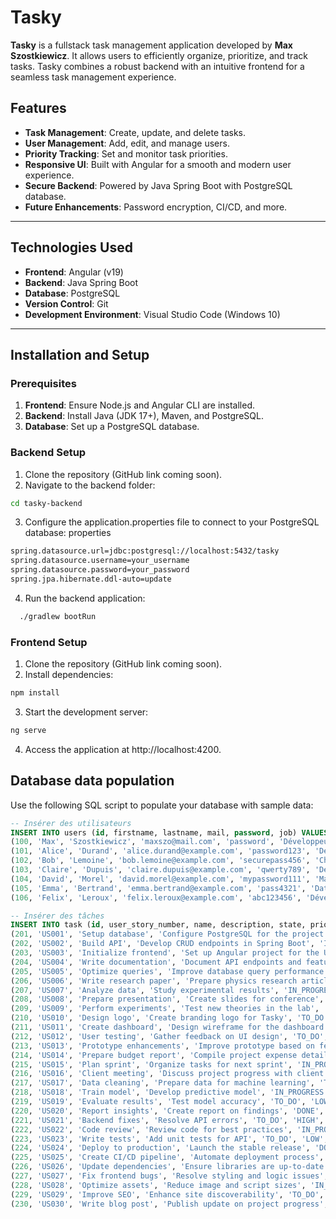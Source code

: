 # Tasky

**Tasky** is a fullstack task management application developed by **Max Szostkiewicz**. It allows users to efficiently organize, prioritize, and track tasks. Tasky combines a robust backend with an intuitive frontend for a seamless task management experience.

## Features

- **Task Management**: Create, update, and delete tasks.
- **User Management**: Add, edit, and manage users.
- **Priority Tracking**: Set and monitor task priorities.
- **Responsive UI**: Built with Angular for a smooth and modern user experience.
- **Secure Backend**: Powered by Java Spring Boot with PostgreSQL database.
- **Future Enhancements**: Password encryption, CI/CD, and more.

---

## Technologies Used

- **Frontend**: Angular (v19)
- **Backend**: Java Spring Boot
- **Database**: PostgreSQL
- **Version Control**: Git
- **Development Environment**: Visual Studio Code (Windows 10)

---

## Installation and Setup

### Prerequisites

1. **Frontend**: Ensure Node.js and Angular CLI are installed.
2. **Backend**: Install Java (JDK 17+), Maven, and PostgreSQL.
3. **Database**: Set up a PostgreSQL database.

### Backend Setup

1. Clone the repository (GitHub link coming soon).
2. Navigate to the backend folder:

```bash
cd tasky-backend
```

3. Configure the application.properties file to connect to your PostgreSQL database:
   properties

```bash
spring.datasource.url=jdbc:postgresql://localhost:5432/tasky
spring.datasource.username=your_username
spring.datasource.password=your_password
spring.jpa.hibernate.ddl-auto=update
```

4. Run the backend application:

```bash
  ./gradlew bootRun
```

### Frontend Setup

1. Clone the repository (GitHub link coming soon).
2. Install dependencies:

```bash
npm install
```

3. Start the development server:

```bash
ng serve
```

4. Access the application at http://localhost:4200.

## Database data population

Use the following SQL script to populate your database with sample data:

```sql
-- Insérer des utilisateurs
INSERT INTO users (id, firstname, lastname, mail, password, job) VALUES
(100, 'Max', 'Szostkiewicz', 'maxszo@mail.com', 'password', 'Développeur'),
(101, 'Alice', 'Durand', 'alice.durand@example.com', 'password123', 'Développeur'),
(102, 'Bob', 'Lemoine', 'bob.lemoine@example.com', 'securepass456', 'Chercheur'),
(103, 'Claire', 'Dupuis', 'claire.dupuis@example.com', 'qwerty789', 'Designer'),
(104, 'David', 'Morel', 'david.morel@example.com', 'mypassword111', 'Manager'),
(105, 'Emma', 'Bertrand', 'emma.bertrand@example.com', 'pass4321', 'Data Scientist'),
(106, 'Felix', 'Leroux', 'felix.leroux@example.com', 'abc123456', 'Développeur');

-- Insérer des tâches
INSERT INTO task (id, user_story_number, name, description, state, priority, users_id) VALUES
(201, 'US001', 'Setup database', 'Configure PostgreSQL for the project', 'DONE', 'HIGH', 101),
(202, 'US002', 'Build API', 'Develop CRUD endpoints in Spring Boot', 'IN_PROGRESS', 'HIGH', 101),
(203, 'US003', 'Initialize frontend', 'Set up Angular project for the UI', 'TO_DO', 'MEDIUM', 101),
(204, 'US004', 'Write documentation', 'Document API endpoints and features', 'TO_DO', 'LOW', 101),
(205, 'US005', 'Optimize queries', 'Improve database query performance', 'IN_PROGRESS', 'HIGH', 101),
(206, 'US006', 'Write research paper', 'Prepare physics research article', 'DONE', 'HIGH', 102),
(207, 'US007', 'Analyze data', 'Study experimental results', 'IN_PROGRESS', 'MEDIUM', 102),
(208, 'US008', 'Prepare presentation', 'Create slides for conference', 'TO_DO', 'LOW', 102),
(209, 'US009', 'Perform experiments', 'Test new theories in the lab', 'DONE', 'MEDIUM', 102),
(210, 'US010', 'Design logo', 'Create branding logo for Tasky', 'TO_DO', 'HIGH', 103),
(211, 'US011', 'Create dashboard', 'Design wireframe for the dashboard', 'IN_PROGRESS', 'MEDIUM', 103),
(212, 'US012', 'User testing', 'Gather feedback on UI design', 'TO_DO', 'LOW', 103),
(213, 'US013', 'Prototype enhancements', 'Improve prototype based on feedback', 'DONE', 'HIGH', 103),
(214, 'US014', 'Prepare budget report', 'Compile project expense details', 'TO_DO', 'LOW', 104),
(215, 'US015', 'Plan sprint', 'Organize tasks for next sprint', 'IN_PROGRESS', 'MEDIUM', 104),
(216, 'US016', 'Client meeting', 'Discuss project progress with client', 'DONE', 'HIGH', 104),
(217, 'US017', 'Data cleaning', 'Prepare data for machine learning', 'TO_DO', 'MEDIUM', 105),
(218, 'US018', 'Train model', 'Develop predictive model', 'IN_PROGRESS', 'HIGH', 105),
(219, 'US019', 'Evaluate results', 'Test model accuracy', 'TO_DO', 'LOW', 105),
(220, 'US020', 'Report insights', 'Create report on findings', 'DONE', 'HIGH', 105),
(221, 'US021', 'Backend fixes', 'Resolve API errors', 'TO_DO', 'HIGH', 106),
(222, 'US022', 'Code review', 'Review code for best practices', 'IN_PROGRESS', 'MEDIUM', 106),
(223, 'US023', 'Write tests', 'Add unit tests for API', 'TO_DO', 'LOW', 106),
(224, 'US024', 'Deploy to production', 'Launch the stable release', 'DONE', 'HIGH', 106),
(225, 'US025', 'Create CI/CD pipeline', 'Automate deployment process', 'TO_DO', 'MEDIUM', 106),
(226, 'US026', 'Update dependencies', 'Ensure libraries are up-to-date', 'DONE', 'MEDIUM', 101),
(227, 'US027', 'Fix frontend bugs', 'Resolve styling and logic issues', 'TO_DO', 'HIGH', 103),
(228, 'US028', 'Optimize assets', 'Reduce image and script sizes', 'IN_PROGRESS', 'LOW', 104),
(229, 'US029', 'Improve SEO', 'Enhance site discoverability', 'TO_DO', 'MEDIUM', 105),
(230, 'US030', 'Write blog post', 'Publish update on project progress', 'DONE', 'LOW', 102);
```
